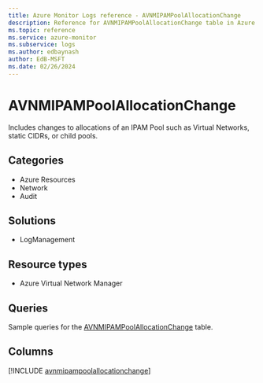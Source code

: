 ```yaml
---
title: Azure Monitor Logs reference - AVNMIPAMPoolAllocationChange
description: Reference for AVNMIPAMPoolAllocationChange table in Azure Monitor Logs.
ms.topic: reference
ms.service: azure-monitor
ms.subservice: logs
ms.author: edbaynash
author: EdB-MSFT
ms.date: 02/26/2024
---
```


# AVNMIPAMPoolAllocationChange

Includes changes to allocations of an IPAM Pool such as Virtual Networks, static CIDRs, or child pools.


## Categories

- Azure Resources
- Network
- Audit

## Solutions

- LogManagement

## Resource types

- Azure Virtual Network Manager

## Queries

 Sample queries for the [AVNMIPAMPoolAllocationChange](../queries/avnmipampoolallocationchange.md) table.


## Columns
  
[!INCLUDE [avnmipampoolallocationchange](.././tables/includes/avnmipampoolallocationchange-include.md)]
